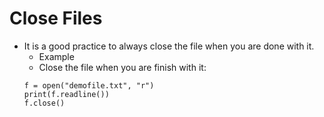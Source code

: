 # Close Files
- It is a good practice to always close the file when you are done with it.
    - Example
    - Close the file when you are finish with it:
    ```
    f = open("demofile.txt", "r")
    print(f.readline())
    f.close()
    ```